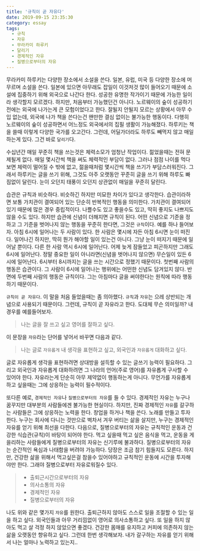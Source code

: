 ```yaml
---
title: '규칙이 곧 자유다'
date: 2019-09-15 23:35:30
category: essay
tags:
  - 규칙
  - 자유
  - 무라카미 하루키
  - 달리기
  - 경제적인 자유
  - 질병으로부터의 자유
---
```


무라카미 하루키는 다양한 장소에서 소설을 쓴다. 일본, 유럽, 미국 등 다양한 장소에 머무르며 소설을 쓴다. 일본에 있으면 아무래도 잡일이 이것저것 많이 들어오기 때문에 소설에 집중하기 위해 외국으로 나간다 한다. 성공한 유명한 작가이기 때문에 가능한 일이라 생각할지 모르겠다. 하지만, 처음부터 가능했던건 아니다. 노르웨이의 숲이 성공하기 전에는 외국에 나가는게 큰 모험이었다고 한다. 잘될지 안될지 모르는 상황에서 아무 수입 없는데, 외국에 나가 책을 쓴다는건 왠만한 결심 없이는 불가능한 행동이다. 다행히 노르웨이의 숲이 성공하면서 어느정도 외국에서의 집필 생활이 가능해졌다. 하루키는 책을 쓸때 이렇게 다양한 국가를 오고간다. 그런데, 어딜가더라도 하루도 빼먹지 않고 매일 하는게 있다. 그건 바로 `달리기`다. 

수십년간 매일 꾸준히 책을 쓰는것은 체력소모가 엄청난 작업이다. 젊었을때는 전혀 문제될게 없다. 매일 몇시간씩 책을 써도 체력적인 부담이 없다. 그러나 점점 나이를 먹다보면 체력이 떨어질 수 밖에 없고, 젊을때처럼 몇시간씩 책을 쓰기가 부담스러워진다. 그래서 하루키는 글을 쓰기 위해, 그것도 아주 오랫동안 꾸준히 글을 쓰기 위해 하루도 빠짐없이 달린다. 눈이 오던지 태풍이 오던지 상관없이 매일을 꾸준히 달린다. 

습관은 규칙과 비슷하다. 비슷하긴 하지만 미묘한 차이가 있다고 생각한다. 습관이라하면 보통 가치관이 결여되어 있는 단순히 반복적인 행동을 의미한다. 가치관이 결여되어 있기 때문에 많은 경우 중립적이다. 나쁠수도 있고 좋을수도 있고, 딱히 좋지도 나쁘지도 않을 수도 있다. 하지만 습관에 신념이 더해지면 규칙이 된다. 어떤 신념으로 기준을 정하고 그 기준을 벗어나지 않는 행동을 꾸준히 한다면, 그것은 `규칙`이다. 예를 하나 들어보자. 아침 6시에 일어나는 두 사람이 있다. 한 사람은 몇시에 자든 아침 6시면 눈이 떠진다. 일어나긴 하지만, 딱히 뭔가 해야할 일이 있는건 아니다. 그냥 눈이 떠지기 때문에 일어날 뿐이다. 다른 한 사람 역시 6시에 일어난다. 어제 늦게 잠들었고 피곤하지만 그래도 6시에 일어난다. 정말 중요한 일이 아니라면(신념을 벗어나지 않으면) 무슨일이 있든 6시에 일어난다. 6시부터 8시까지는 글을 쓰는 시간으로 정했기 때문이다. 첫번째 사람의 행동은 습관이다. 그 사람이 6시에 일어나는 행위에는 어떤한 신념도 담겨있지 않다. 반면에 두번째 사람의 행동은 규칙이다. 그는 아침마다 글을 써야한다는 원칙에 따라 행동하기 때문이다. 

`규칙이 곧 자유다`. 이 말을 처음 들었을때는 좀 의아했다. `규칙`과 `자유`는 으레 상반되는 개념으로 사용되기 때문이다. 그런데, 규칙이 곧 자유라고 한다. 도대체 무슨 의미일까? 내 경우를 예를들어보자. 

> 나는 글을 잘 쓰고 싶고 영어를 잘하고 싶다. 

이 문장을 `자유`라는 단어를 넣어서 바꾸면 다음과 같다. 

> 나는 글로 `자유롭게` 내 생각을 표현하고 싶고, 외국인과 `자유롭게` 대화하고 싶다. 

글로 자유롭게 생각을 표현하려면 상대방을 설득할 수 있는 글쓰기 능력이 필요하다. 그리고 외국인과 자유롭게 대화하려면 그 나라의 언어(주로 영어)를 자유롭게 구사할 수 있어야 한다. 자유라는게 단순히 아무 제약없이 행동하는게 아니다. 무언가를 자유롭게 하고 싶을때는 그에 상응하는 능력이 필수적이다.

또다른 예로, `경제적인 자유`나 `질병으로부터의 자유`를 들 수 있다. 경제적인 자유는 누구나 꿈꾸지만 대부분의 사람들에겐 불가능한 현실이다. 하지만, 진짜 경제적인 `자유`를 갈구하는 사람들은 그에 상응하는 노력을 한다. 창업을 하거나 책을 쓴다. 노래를 만들고 투자한다. 누구는 회사에 다니는 것만으로 벅차서 겨우 버티는 삶을 살지만, 누구는 경제적인 자유를 얻기 위해 최선을 다한다. 다음으로, 질병으로부터의 자유는 규칙적인 운동과 건강한 식습관(규칙)이 바탕이 되어야 한다. 먹고 싶을때 먹고 싶은 음식을 먹고, 운동을 게을리하는 사람들에게 질병으로부터의 자유는 신기루에 불과하다. 질병으로부터의 자유는 순간적인 욕심과 나태함을 버려야 가능하다. 당장은 조금 참기 힘들지도 모른다. 하지만, 건강한 삶을 위해서 먹고싶은걸 참을수 있어야하고 규칙적인 운동에 시간을 투자해야만 한다. 그래야 질병으로부터 자유로워질수 있다.

> - 출퇴근시간으로부터의 자유
> - 의사소통의 자유
> - 경제적인 자유
> - 질병으로부터의 자유

나도 위와 같은 몇가지 `자유`를 원한다. 출퇴근하지 않아도 스스로 일을 조절할 수 있는 일을 하고 싶다. 외국인들과 아무 거리낌없이 영어로 의사소통하고 싶다. 또 일을 하지 않아도 먹고 살 걱정 하지 않았으면 좋겠다. 건강한 몸매를 유지하고 커피에 의존하지 않는 삶을 오랫동안 향유하고 싶다. 그런데 한번 생각해보자. 내가 갈구하는 자유를 얻기 위해서 나는 얼마나 노력하고 있는지..
